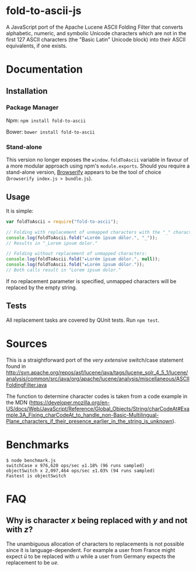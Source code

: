 fold-to-ascii-js
================

A JavaScript port of the Apache Lucene ASCII Folding Filter that converts alphabetic, numeric, and symbolic Unicode characters which are not in the first 127 ASCII characters (the "Basic Latin" Unicode block) into their ASCII equivalents, if one exists.

# Documentation

## Installation

### Package Manager

Npm: ```npm install fold-to-ascii```

Bower: ```bower install fold-to-ascii```

### Stand-alone

This version no longer exposes the ```window.foldToAscii``` variable in favour of a more modular approach using npm's ```module.exports```.
Should you require a stand-alone version, [Browserify](http://browserify.org/) appears to be the tool of choice (```browserify index.js > bundle.js```).

## Usage

It is simple:

```JavaScript
var foldToAscii = require("fold-to-ascii");

// Folding with replacement of unmapped characters with the "_" character:
console.log(foldToAscii.fold("★Lorém ïpsum dölor.", "_"));
// Results in "_Lorem ipsum dolor."

// Folding without replacement of unmapped characters:
console.log(foldToAscii.fold("★Lorém ïpsum dölor.", null));
console.log(foldToAscii.fold("★Lorém ïpsum dölor."));
// Both calls result in "Lorem ipsum dolor."
```

If no replacement parameter is specified, unmapped characters will be replaced by the empty string.

## Tests

All replacement tasks are covered by QUnit tests. Run ```npm test```.

# Sources

This is a straightforward port of the *very extensive* switch/case statement found in http://svn.apache.org/repos/asf/lucene/java/tags/lucene_solr_4_5_1/lucene/analysis/common/src/java/org/apache/lucene/analysis/miscellaneous/ASCIIFoldingFilter.java

The function to determine character codes is taken from a code example in the MDN (https://developer.mozilla.org/en-US/docs/Web/JavaScript/Reference/Global_Objects/String/charCodeAt#Example.3A_Fixing_charCodeAt_to_handle_non-Basic-Multilingual-Plane_characters_if_their_presence_earlier_in_the_string_is_unknown).

# Benchmarks

```
$ node benchmark.js 
switchCase x 976,620 ops/sec ±1.18% (96 runs sampled)
objectSwitch x 2,097,464 ops/sec ±1.03% (94 runs sampled)
Fastest is objectSwitch
```

# FAQ

## Why is character *x* being replaced with *y* and not with *z*?

The unambiguous allocation of characters to replacements is not possible since it is language-dependent.
For example a user from France might expect *ü* to be replaced with *u* while a user from Germany expects the replacement to be *ue*.

